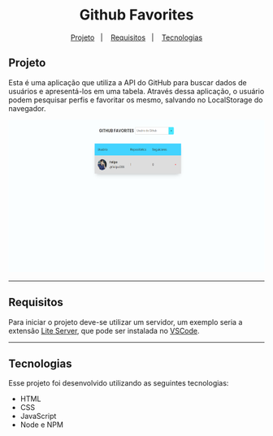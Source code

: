 <h1 align="center">Github Favorites</h1>

<p align="center">
  <a href="#projeto">Projeto</a>&nbsp;&nbsp;&nbsp;|&nbsp;&nbsp;&nbsp;
  <a href="#requisitos">Requisitos</a>&nbsp;&nbsp;&nbsp;|&nbsp;&nbsp;&nbsp;
  <a href="#tecnologias">Tecnologias</a>
</p>

## Projeto

Esta é uma aplicação que utiliza a API do GitHub para buscar dados de usuários e apresentá-los em uma tabela. Através dessa aplicação, o usuário podem pesquisar perfis e favoritar os mesmo, salvando no LocalStorage do navegador.

<p align="center">
    <img src="../../assets/github-favorites.png" style="height: 300px"/>
</p>

---

## Requisitos

Para iniciar o projeto deve-se utilizar um servidor, um exemplo seria a extensão [Lite Server](https://marketplace.visualstudio.com/items?itemName=ritwickdey.LiveServer), que pode ser instalada no [VSCode](https://code.visualstudio.com/).

---

## Tecnologias

Esse projeto foi desenvolvido utilizando as seguintes tecnologias:

- HTML
- CSS
- JavaScript
- Node e NPM
